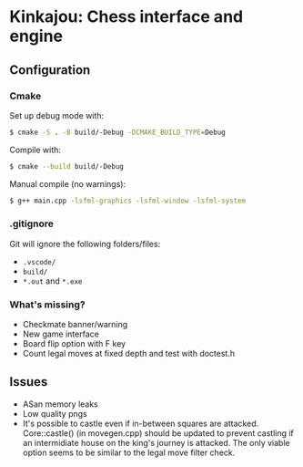 # Kinkajou: Chess interface and engine

## Configuration

### Cmake

Set up debug mode with:
~~~bash
$ cmake -S . -B build/-Debug -DCMAKE_BUILD_TYPE=Debug
~~~

Compile with:
~~~bash
$ cmake --build build/-Debug
~~~

Manual compile (no warnings):
~~~bash
$ g++ main.cpp -lsfml-graphics -lsfml-window -lsfml-system
~~~

### .gitignore

Git will ignore the following folders/files:
- `.vscode/`
- `build/`
- `*.out` and `*.exe`

### What's missing?
- Checkmate banner/warning
- New game interface
- Board flip option with F key
- Count legal moves at fixed depth and test with doctest.h

## Issues
- ASan memory leaks
- Low quality pngs
- It's possible to castle even if in-between squares are attacked. Core::castle() (in movegen.cpp) should be updated to prevent castling if an intermidiate house on the king's journey is attacked. The only viable option seems to be similar to the legal move filter check.